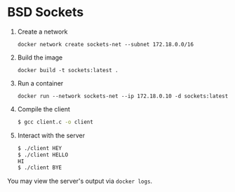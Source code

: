 # BSD Sockets

1. Create a network

    ```
    docker network create sockets-net --subnet 172.18.0.0/16
    ```

2. Build the image

    ```
    docker build -t sockets:latest .
    ```

3. Run a container

    ```
    docker run --network sockets-net --ip 172.18.0.10 -d sockets:latest
    ```

4. Compile the client

    ```bash
    $ gcc client.c -o client
    ```

5. Interact with the server

    ```bash
    $ ./client HEY
    $ ./client HELLO
    HI
    $ ./client BYE
    ```

You may view the server's output via `docker logs`.
